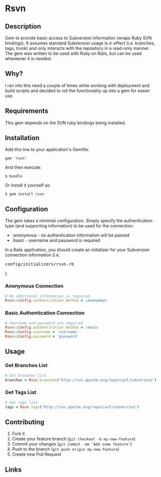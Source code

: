 # Rsvn

## Description
Gem to provide basic access to Subversion information (wraps Ruby SVN bindings).
It assumes standard Subversion usage is in effect (i.e. branches, tags, trunk) and
only interacts with the repository in a read-only manner.  The gem was written
to be used with Ruby on Rails, but can be used whereever it is needed. 

## Why?
I ran into this need a couple of times while working with deployment and build
scripts and decided to roll the functionality up into a gem for easier use.

## Requirements
This gem depends on the SVN ruby bindings being installed.

## Installation

Add this line to your application's Gemfile:

    gem 'rsvn'

And then execute:

    $ bundle

Or install it yourself as:

    $ gem install rsvn

## Configuration

The gem takes a minimial configuration.  Simply specify the authentication type 
(and supporting information) to be used for the connection:
* :anonymous - no authentication information will be passed
* :basic - username and password is required

In a Rails application, you should create an initializer for your Subversion 
connection information (i.e. <pre>config/initializers/rsvn.rb</pre>).  

### Anonymous Connection
```ruby
# No additional information is required.
Rsvn::Config.authentication_method = :anonymous
```

### Basic Authentication Connection
```ruby
# Username and password are required
Rsvn::Config.authentication_method = :basic
Rsvn::Config.username = 'username'
Rsvn::Config.password = 'password'
```

## Usage

### Get Branches List

```ruby
# Get branches list
branches = Rsvn.branches("http://svn.apache.org/repos/asf/subversion")
```

### Get Tags List

```ruby
# Get tags list
tags = Rsvn.tags("http://svn.apache.org/repos/asf/subversion")
```

## Contributing

1. Fork it
2. Create your feature branch (`git checkout -b my-new-feature`)
3. Commit your changes (`git commit -am 'Add some feature'`)
4. Push to the branch (`git push origin my-new-feature`)
5. Create new Pull Request

## Links


